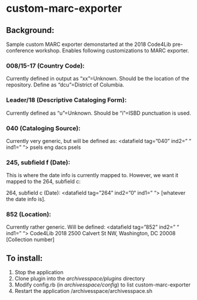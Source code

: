 # custom-marc-exporter

## Background:

Sample custom MARC exporter demonstarted at the 2018 Code4Lib pre-conference workshop.  Enables following customizations to MARC exporter.

### 008/15-17 (Country Code):
Currently defined in output as “xx”=Unknown. Should be the location of the repository. Define as “dcu”=District of Columbia.

### Leader/18 (Descriptive Cataloging Form):
Currently defined as “u”=Unknown. Should be “i”=ISBD punctuation is used.

### 040 (Cataloging Source):
Currently very generic, but will be defined as:
<datafield tag=”040” ind2=” “ ind1=” “>
	<subfield code=”a”>psels</subfield>
	<subfield code=”b”>eng</subfield>
	<subfield code=”e”>dacs</subfield>
	<subfield code=”c”>psels</subfield>
</datafield>

### 245, subfield f (Date):
This is where the date info is currently mapped to. However, we want it mapped to the 264, subfield c:

264, subfield c (Date):
<datafield tag=”264” ind2=”0“ ind1=” “>
	<subfield code=”c”>[whatever the date info is].</subfield>
</datafield>

### 852 (Location):
Currently rather generic. Will be defined:
<datafield tag=”852” ind2=” “ ind1=” “>
	<subfield code=”a”>Code4Lib 2018</subfield>
	<subfield code=”e”>2500 Calvert St NW, Washington, DC 20008</subfield>
	<subfield code=”c”>[Collection number]</subfield>
</datafield>

## To install:

1. Stop the application
2. Clone plugin into the _archivesspace/plugins_ directory
3. Modify config.rb (in _archivesspace/config_) to list custom-marc-exporter
4. Restart the application /archivesspace/archivesspace.sh
